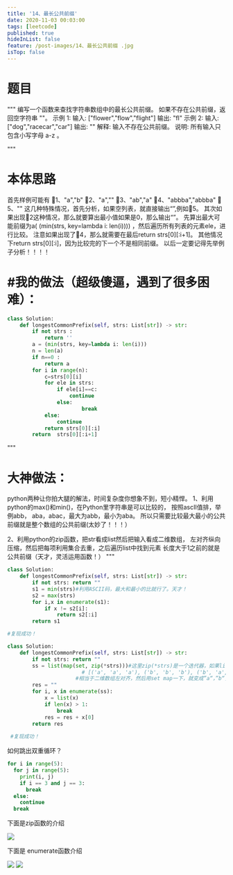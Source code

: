 ```yaml
---
title: '14、最长公共前缀'
date: 2020-11-03 00:03:00
tags: [leetcode]
published: true
hideInList: false
feature: /post-images/14、最长公共前缀 .jpg
isTop: false
---
```


# 题目

"""
编写一个函数来查找字符串数组中的最长公共前缀。
如果不存在公共前缀，返回空字符串 ""。
示例 1:
输入: ["flower","flow","flight"]
输出: "fl"
示例 2:
输入: ["dog","racecar","car"]
输出: ""
解释: 输入不存在公共前缀。
说明:
所有输入只包含小写字母 a-z 。

"""

# 本体思路



首先样例可能有
🌰1、"a","b" 
🌰2、"a",""
🌰3、"ab","a"
🌰4、"abbba","abbba"
🌰5、""
这几种特殊情况，首先分析，如果空列表，就直接输出“”,例如🌰5。
其次如果出现🌰2这种情况，那么就要算出最小值如果是0，那么输出“”。
先算出最大可能前缀为a( (min(strs, key=lambda i: len(i)))) ，然后遍历所有列表的元素ele，进行比较。
注意如果出现了🌰4，那么就需要在最后return  strs[0][:i+1]。
其他情况下return strs[0][:i]，因为比较完的下一个不是相同前缀。
以后一定要记得先举例子分析！！！！



# #我的做法（超级傻逼，遇到了很多困难）：

```python
class Solution:
    def longestCommonPrefix(self, strs: List[str]) -> str:
        if not strs :
            return ''
        a = (min(strs, key=lambda i: len(i)))
        n = len(a)
        if n==0 :
            return a
        for i in range(n):
            c=strs[0][i]
            for ele in strs:
                if ele[i]==c:
                    continue
                else:
                        break
            else:
                continue
            return strs[0][:i]
        return  strs[0][:i+1]
```



"""

# 大神做法：

python两种让你拍大腿的解法，时间复杂度你想象不到，短小精悍。 
1、利用python的max()和min()，在Python里字符串是可以比较的，
按照ascII值排，举例abb， aba，abac，最大为abb，最小为aba。
所以只需要比较最大最小的公共前缀就是整个数组的公共前缀(太妙了！！！）

2、利用python的zip函数，把str看成list然后把输入看成二维数组，
左对齐纵向压缩，然后把每项利用集合去重，之后遍历list中找到元素
长度大于1之前的就是公共前缀（天才，灵活运用函数！）
"""

```python
class Solution:
    def longestCommonPrefix(self, strs: List[str]) -> str:
        if not strs: return ""
        s1 = min(strs)#利用ASCII码，最大和最小的比就行了。天才！
        s2 = max(strs)
        for i,x in enumerate(s1):
            if x != s2[i]:
                return s2[:i]
        return s1

#复现成功！
```



```python
class Solution:
    def longestCommonPrefix(self, strs: List[str]) -> str:
        if not strs: return ""
        ss = list(map(set, zip(*strs)))#这里zip(*strs)是一个迭代器，如果list出来则是
                        # [('a', 'a', 'a'), ('b', 'b', 'b'), ('b', 'a', 'c'), ('a', 'a', 'a')]
                      #相当于二维数组左对齐，然后用set map一下，就变成”a“，”b“，”b，a，c“，”a“。然后算出长度就行了。
        res = ""
        for i, x in enumerate(ss):
            x = list(x)
            if len(x) > 1:
                break
            res = res + x[0]
        return res
        
 #复现成功！
```



如何跳出双重循环？

```python
for i in range(5):
  for j in range(5):
    print(i, j)
    if i == 3 and j == 3:
      break
  else:
    continue
  break
```



下面是zip函数的介绍

![](https://ganhan999.github.io//post-images/1604333260016.png)


下面是 enumerate函数介绍

![](https://ganhan999.github.io//post-images/1604333288960.png)
![](https://ganhan999.github.io//post-images/1604333292784.jpg)

